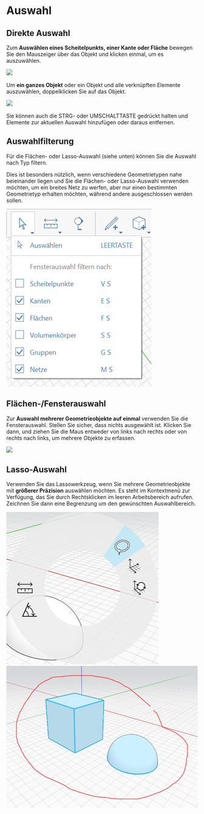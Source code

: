 # Auswahl

## Direkte Auswahl

Zum **Auswählen eines Scheitelpunkts, einer Kante oder Fläche** bewegen Sie den Mauszeiger über das Objekt und klicken einmal, um es auszuwählen.

![](../.gitbook/assets/direct\_selection1.png)

Um **ein ganzes Objekt** oder ein Objekt und alle verknüpften Elemente auszuwählen, doppelklicken Sie auf das Objekt.

![](../.gitbook/assets/direct\_selection2.png)

Sie können auch die STRG- oder UMSCHALTTASTE gedrückt halten und Elemente zur aktuellen Auswahl hinzufügen oder daraus entfernen.

## Auswahlfilterung

Für die Flächen- oder Lasso-Auswahl (siehe unten) können Sie die Auswahl nach Typ filtern.

Dies ist besonders nützlich, wenn verschiedene Geometrietypen nahe beieinander liegen und Sie die Flächen- oder Lasso-Auswahl verwenden möchten, um ein breites Netz zu werfen, aber nur einen bestimmten Geometrietyp erhalten möchten, während andere ausgeschlossen werden sollen.

![](<../.gitbook/assets/selection-filter (1).png>)

## Flächen-/Fensterauswahl

Zur **Auswahl mehrerer Geometrieobjekte auf einmal** verwenden Sie die Fensterauswahl. Stellen Sie sicher, dass nichts ausgewählt ist. Klicken Sie dann, und ziehen Sie die Maus entweder von links nach rechts oder von rechts nach links, um mehrere Objekte zu erfassen.

![](../.gitbook/assets/direct\_selection3.png)

## Lasso-Auswahl

Verwenden Sie das Lassowerkzeug, wenn Sie mehrere Geometrieobjekte mit **größerer Präzision** auswählen möchten. Es steht im Kontextmenü zur Verfügung, das Sie durch Rechtsklicken im leeren Arbeitsbereich aufrufen. Zeichnen Sie dann eine Begrenzung um den gewünschten Auswahlbereich.

![](../.gitbook/assets/lasso1.png)\
![](../.gitbook/assets/lasso2.png)
